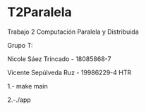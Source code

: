 # T2Paralela
Trabajo 2 Computación Paralela y Distribuida

Grupo T:

Nicole Sáez Trincado - 18085868-7

Vicente Sepúlveda Ruz - 19986229-4
HTR

1.- make main

2.-./app
